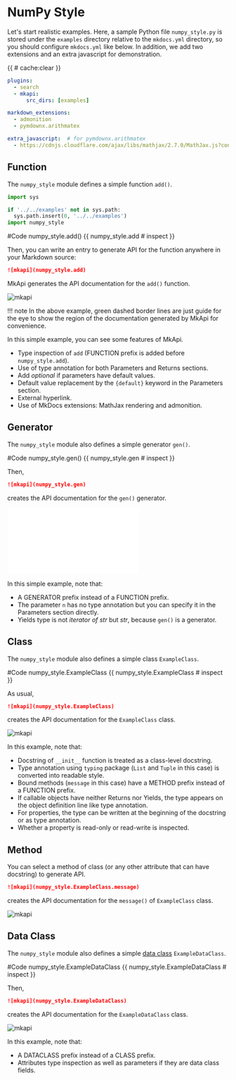 # NumPy Style

<style type="text/css">
<!--
.mkapi-node {
  border: 2px dashed #88AA88;
}
-->
</style>


Let's start realistic examples. Here, a sample Python file `numpy_style.py` is stored under the `examples` directory relative to the `mkdocs.yml` directory, so you should configure `mkdocs.yml` like below. In addition, we add two extensions and an extra javascript for demonstration.

{{ # cache:clear }}

~~~yml
plugins:
  - search
  - mkapi:
      src_dirs: [examples]

markdown_extensions:
  - admonition
  - pymdownx.arithmatex

extra_javascript:  # for pymdownx.arithmatex
  - https://cdnjs.cloudflare.com/ajax/libs/mathjax/2.7.0/MathJax.js?config=TeX-MML-AM_CHTML
~~~

## Function

The `numpy_style` module defines a simple function `add()`.

```python hide
import sys

if '../../examples' not in sys.path:
  sys.path.insert(0, '../../examples')
import numpy_style
```

#Code numpy_style.add() {{ numpy_style.add # inspect }}

Then, you can write an entry to generate API for the function anywhere in your Markdown source:

~~~markdown
![mkapi](numpy_style.add)
~~~

MkApi generates the API documentation for the `add()` function.

![mkapi](numpy_style.add)

!!! note
    In the above example, green dashed border lines are just guide for the eye to show the region of the documentation generated by MkApi for convenience.

In this simple example, you can see some features of MkApi.

* Type inspection of `add` (FUNCTION prefix is added before `numpy_style.add`).
* Use of type annotation for both Parameters and Returns sections.
* Add *optional* if parameters have default values.
* Default value replacement by the `{default}` keyword in the Parameters section.
* External hyperlink.
* Use of MkDocs extensions: MathJax rendering and admonition.

## Generator

The `numpy_style` module also defines a simple generator `gen()`.

#Code numpy_style.gen() {{ numpy_style.gen # inspect }}

Then,

~~~markdown
![mkapi](numpy_style.gen)
~~~

creates the API documentation for the `gen()` generator.

![mkapi](numpy_style.gen)

In this simple example, note that:

* A GENERATOR prefix instead of a FUNCTION prefix.
* The parameter `n` has no type annotation but you can specify it in the Parameters section directly.
* Yields type is not *iterator of str* but *str*, because `gen()` is a generator.

## Class

The `numpy_style` module also defines a simple class `ExampleClass`.

#Code numpy_style.ExampleClass {{ numpy_style.ExampleClass # inspect }}

As usual,

~~~markdown
![mkapi](numpy_style.ExampleClass)
~~~

creates the API documentation for the `ExampleClass` class.

![mkapi](numpy_style.ExampleClass)

In this example, note that:

* Docstring of `__init__` function is treated as a class-level docstring.
* Type annotation using `typing` package (`List` and `Tuple` in this case) is converted into readable style.
* Bound methods (`message` in this case) have a METHOD prefix instead of a FUNCTION prefix.
* If callable objects have neither Returns nor Yields, the type appears on the object definition line like type annotation.
* For properties, the type can be written at the beginning of the docstring or as type annotation.
* Whether a property is read-only or read-write is inspected.

## Method

You can select a method of class (or any other attribute that can have docstring) to generate API.

~~~markdown
![mkapi](numpy_style.ExampleClass.message)
~~~

creates the API documentation for the `message()` of `ExampleClass` class.

![mkapi](numpy_style.ExampleClass.message)


## Data Class

The `numpy_style` module also defines a simple [data class](https://docs.python.org/3/library/dataclasses.html) `ExampleDataClass`.

#Code numpy_style.ExampleDataClass {{ numpy_style.ExampleDataClass # inspect }}

Then,

~~~markdown
![mkapi](numpy_style.ExampleDataClass)
~~~

creates the API documentation for the `ExampleDataClass` class.

![mkapi](numpy_style.ExampleDataClass)

In this example, note that:

* A DATACLASS prefix instead of a CLASS prefix.
* Attributes type inspection as well as parameters if they are data class fields.
